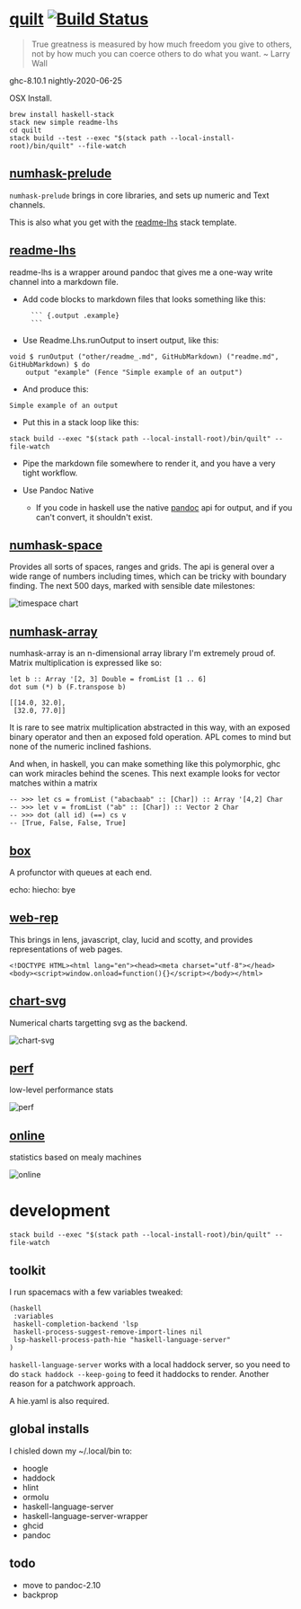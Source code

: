 [quilt](https://github.com/tonyday567/quilt) [![Build Status](https://travis-ci.org/tonyday567/quilt.svg)](https://travis-ci.org/tonyday567/quilt)
==================================================================================================================================================

> True greatness is measured by how much freedom you give to others, not
> by how much you can coerce others to do what you want. \~ Larry Wall

ghc-8.10.1 nightly-2020-06-25

OSX Install.

    brew install haskell-stack
    stack new simple readme-lhs
    cd quilt
    stack build --test --exec "$(stack path --local-install-root)/bin/quilt" --file-watch

[numhask-prelude](https://hackage.haskell.org/package/numhask-prelude)
----------------------------------------------------------------------

`numhask-prelude` brings in core libraries, and sets up numeric and Text
channels.

This is also what you get with the
[readme-lhs](https://github.com/tonyday567/readme-lhs/blob/master/other/readme-lhs.hsfiles)
stack template.

[readme-lhs](https://github.com/tonyday567/readme-lhs)
------------------------------------------------------

readme-lhs is a wrapper around pandoc that gives me a one-way write
channel into a markdown file.

-   Add code blocks to markdown files that looks something like this:

          ``` {.output .example}
          ```

-   Use Readme.Lhs.runOutput to insert output, like this:

``` {.haskell}
void $ runOutput ("other/readme_.md", GitHubMarkdown) ("readme.md", GitHubMarkdown) $ do
    output "example" (Fence "Simple example of an output")
```

-   And produce this:

``` {.output .example}
Simple example of an output
```

-   Put this in a stack loop like this:

<!-- -->

    stack build --exec "$(stack path --local-install-root)/bin/quilt" --file-watch

-   Pipe the markdown file somewhere to render it, and you have a very
    tight workflow.

-   Use Pandoc Native

    -   If you code in haskell use the native
        [pandoc](https://hackage.haskell.org/package/pandoc) api for
        output, and if you can't convert, it shouldn't exist.

[numhask-space](https://github.com/tonyday567/numhask-space)
------------------------------------------------------------

Provides all sorts of spaces, ranges and grids. The api is general over
a wide range of numbers including times, which can be tricky with
boundary finding. The next 500 days, marked with sensible date
milestones:

![timespace chart](other/timespace.svg)

[numhask-array](https://github.com/tonyday567/numhask-array)
------------------------------------------------------------

numhask-array is an n-dimensional array library I'm extremely proud of.
Matrix multiplication is expressed like so:

    let b :: Array '[2, 3] Double = fromList [1 .. 6]
    dot sum (*) b (F.transpose b)

``` {.output .NumHask.Array}
[[14.0, 32.0],
 [32.0, 77.0]]
```

It is rare to see matrix multiplication abstracted in this way, with an
exposed binary operator and then an exposed fold operation. APL comes to
mind but none of the numeric inclined fashions.

And when, in haskell, you can make something like this polymorphic, ghc
can work miracles behind the scenes. This next example looks for vector
matches within a matrix

    -- >>> let cs = fromList ("abacbaab" :: [Char]) :: Array '[4,2] Char
    -- >>> let v = fromList ("ab" :: [Char]) :: Vector 2 Char
    -- >>> dot (all id) (==) cs v
    -- [True, False, False, True]

[box](https://github.com/tonyday567/box)
----------------------------------------

A profunctor with queues at each end.

echo: hiecho: bye

[web-rep](https://github.com/tonyday567/web-rep)
------------------------------------------------

This brings in lens, javascript, clay, lucid and scotty, and provides
representations of web pages.

``` {.output .web-rep}
<!DOCTYPE HTML><html lang="en"><head><meta charset="utf-8"></head><body><script>window.onload=function(){}</script></body></html>
```

[chart-svg](https://github.com/tonyday567/chart-svg)
----------------------------------------------------

Numerical charts targetting svg as the backend.

![chart-svg](other/chart-svg.svg)

[perf](https://github.com/tonyday567/perf)
------------------------------------------

low-level performance stats

![perf](other/perf.svg)

[online](https://github.com/tonyday567/online)
----------------------------------------------

statistics based on mealy machines

![online](other/online.svg)

development
===========

    stack build --exec "$(stack path --local-install-root)/bin/quilt" --file-watch

toolkit
-------

I run spacemacs with a few variables tweaked:

    (haskell
     :variables
     haskell-completion-backend 'lsp
     haskell-process-suggest-remove-import-lines nil
     lsp-haskell-process-path-hie "haskell-language-server"
    )

`haskell-language-server` works with a local haddock server, so you need
to do `stack haddock --keep-going` to feed it haddocks to render.
Another reason for a patchwork approach.

A hie.yaml is also required.

global installs
---------------

I chisled down my \~/.local/bin to:

-   hoogle
-   haddock
-   hlint
-   ormolu
-   haskell-language-server
-   haskell-language-server-wrapper
-   ghcid
-   pandoc

todo
----

-   move to pandoc-2.10
-   backprop
